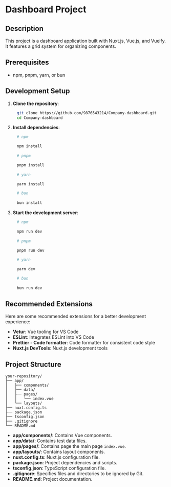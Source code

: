 # Dashboard Project

## Description
This project is a dashboard application built with Nuxt.js, Vue.js, and Vueify. It features a grid system for organizing components.

## Prerequisites
- npm, pnpm, yarn, or bun

## Development Setup

1. **Clone the repository**:
```bash
     git clone https://github.com/9876543214/Company-dashboard.git
     cd Company-dashboard
``` 
2. **Install dependencies**:
```bash
     # npm

     npm install
     
     # pnpm

     pnpm install
     
     # yarn

     yarn install

     # bun
     
     bun install
```

3. **Start the development server**:
```bash
     # npm

     npm run dev
     
     # pnpm

     pnpm run dev
     
     # yarn

     yarn dev

     # bun
     
     bun run dev
```
## Recommended Extensions
Here are some recommended extensions for a better development experience:
- **Vetur**: Vue tooling for VS Code
- **ESLint**: Integrates ESLint into VS Code
- **Prettier - Code formatter**: Code formatter for consistent code style
- **Nuxt.js DevTools**: Nuxt.js development tools

## Project Structure
```
your-repository/
├── app/
│   ├── components/
│   ├── data/
│   ├── pages/
│   │   └── index.vue
│   └── layouts/
├── nuxt.config.ts
├── package.json
├── tsconfig.json
├── .gitignore
└── README.md
```
- **app/components/**: Contains Vue components.
- **app/data/**: Contains test data files.
- **app/pages/**: Contains page the main page `index.vue`.
- **app/layouts/**: Contains layout components.
- **nuxt.config.ts**: Nuxt.js configuration file.
- **package.json**: Project dependencies and scripts.
- **tsconfig.json**: TypeScript configuration file.
- **.gitignore**: Specifies files and directories to be ignored by Git.
- **README.md**: Project documentation.


